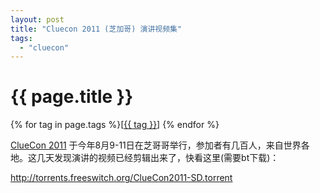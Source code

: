 ```yaml
---
layout: post
title: "Cluecon 2011 (芝加哥) 演讲视频集"
tags:
  - "cluecon"
---
```


# {{ page.title }}

<div class="tags">
{% for tag in page.tags %}[<a class="tag" href="/tags.html#{{ tag }}">{{ tag }}</a>] {% endfor %}
</div>


[ClueCon 2011](http://www.dujinfang.com/past/2011/8/14/cluecon-2011-xiao-ji/) 于今年8月9-11日在芝哥哥举行，参加者有几百人，来自世界各地。这几天发现演讲的视频已经剪辑出来了，快看这里(需要bt下载)：

<http://torrents.freeswitch.org/ClueCon2011-SD.torrent>

